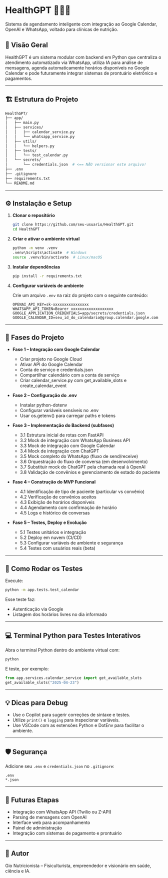 # HealthGPT 📅💬🤖

Sistema de agendamento inteligente com integração ao Google Calendar, OpenAI e WhatsApp, voltado para clínicas de nutrição.

## 🧠 Visão Geral

HealthGPT é um sistema modular com backend em Python que centraliza o atendimento automatizado via WhatsApp, utiliza IA para análise de mensagens, agenda automaticamente horários disponíveis no Google Calendar e pode futuramente integrar sistemas de prontuário eletrônico e pagamentos.

---

## 🏗 Estrutura do Projeto

```bash
HealthGPT/
├── app/
│   ├── main.py
│   ├── services/
│   │   ├── calendar_service.py
│   │   └── whatsapp_service.py
│   ├── utils/
│   │   └── helpers.py
│   ├── tests/
│   │   └── test_calendar.py
│   └── secrets/
│       └── credentials.json  # <== NÃO versionar este arquivo!
├── .env
├── .gitignore
├── requirements.txt
└── README.md
```

---

## ⚙️ Instalação e Setup

1. **Clonar o repositório**

   ```bash
   git clone https://github.com/seu-usuario/HealthGPT.git
   cd HealthGPT
   ```

2. **Criar e ativar o ambiente virtual**

   ```bash
   python -m venv .venv
   .venv\Scripts\activate  # Windows
   source .venv/bin/activate  # Linux/macOS
   ```

3. **Instalar dependências**

   ```bash
   pip install -r requirements.txt
   ```

4. **Configurar variáveis de ambiente**

   Crie um arquivo `.env` na raiz do projeto com o seguinte conteúdo:

   ```
   OPENAI_API_KEY=sk-xxxxxxxxxxxxxxxx
   WHATSAPP_API_TOKEN=Bearer xxxxxxxxxxxxxxxxxxx
   GOOGLE_APPLICATION_CREDENTIALS=app/secrets/credentials.json
   GOOGLE_CALENDAR_ID=seu_id_do_calendario@group.calendar.google.com
   ```

---

## 🧱 Fases do Projeto

- **Fase 1 – Integração com Google Calendar**

  - Criar projeto no Google Cloud
  - Ativar API do Google Calendar
  - Conta de serviço e credentials.json
  - Compartilhar calendário com a conta de serviço
  - Criar calendar_service.py com get_available_slots e create_calendar_event

- **Fase 2 – Configuração do .env**

  - Instalar python-dotenv
  - Configurar variáveis sensíveis no .env
  - Usar os.getenv() para carregar paths e tokens

- **Fase 3 – Implementação do Backend (subfases)**

  - 3.1 Estrutura inicial de rotas com FastAPI
  - 3.2 Mock de integração com WhatsApp Business API
  - 3.3 Mock de integração com Google Calendar
  - 3.4 Mock de integração com ChatGPT
  - 3.5 Mock completo do WhatsApp (fluxo de send/receive)
  - 3.6 Orquestração do fluxo de conversa (em desenvolvimento)
  - 3.7 Substituir mock do ChatGPT pela chamada real à OpenAI
  - 3.8 Validação de convênios e gerenciamento de estado do paciente

- **Fase 4 – Construção do MVP Funcional**

  - 4.1 Identificação de tipo de paciente (particular vs convênio)
  - 4.2 Verificação de convênios aceitos
  - 4.3 Exibição de horários disponíveis
  - 4.4 Agendamento com confirmação de horário
  - 4.5 Logs e histórico de conversas

- **Fase 5 – Testes, Deploy e Evolução**
  - 5.1 Testes unitários e integração
  - 5.2 Deploy em nuvem (CI/CD)
  - 5.3 Configurar variáveis de ambiente e segurança
  - 5.4 Testes com usuários reais (beta)

---

## 🧪 Como Rodar os Testes

Execute:

```bash
python -m app.tests.test_calendar
```

Esse teste faz:

- Autenticação via Google
- Listagem dos horários livres no dia informado

---

## 💻 Terminal Python para Testes Interativos

Abra o terminal Python dentro do ambiente virtual com:

```bash
python
```

E teste, por exemplo:

```python
from app.services.calendar_service import get_available_slots
get_available_slots("2025-04-23")
```

---

## 💡 Dicas para Debug

- Use o Copilot para sugerir correções de sintaxe e testes.
- Utilize `print()` e `logging` para inspecionar variáveis.
- Use VSCode com as extensões Python e DotEnv para facilitar o ambiente.

---

## 🛡 Segurança

Adicione seu `.env` e `credentials.json` no `.gitignore`:

```
.env
*.json
```

---

## 🔮 Futuras Etapas

- Integração com WhatsApp API (Twilio ou Z-API)
- Parsing de mensagens com OpenAI
- Interface web para acompanhamento
- Painel de administração
- Integração com sistemas de pagamento e prontuário

---

## 🧠 Autor

Gio Nutricionista – Fisiculturista, empreendedor e visionário em saúde, ciência e IA.
